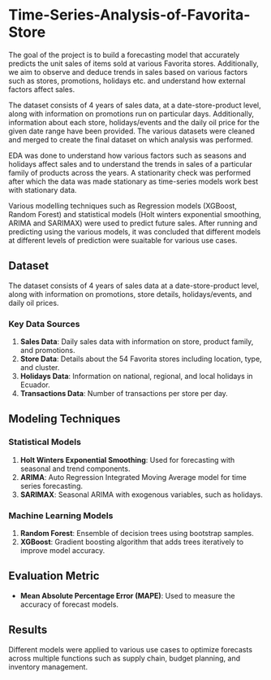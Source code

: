 # Time-Series-Analysis-of-Favorita-Store

The goal of the project is to build a forecasting model that accurately predicts the unit sales of items sold at various Favorita stores. Additionally, we aim to observe and deduce trends in sales based on various factors such as stores, promotions, holidays etc. and understand how external factors affect sales.

The dataset consists of 4 years of sales data, at a date-store-product level, along with information on promotions run on particular days. Additionally, information about each store, holidays/events and the daily oil price for the given date range have been provided.
The various datasets were cleaned and merged to create the final dataset on which analysis was performed. 

EDA was done to understand how various factors such as seasons and holidays affect sales and to understand the trends in sales of a particular family of products across the years. A stationarity check was performed after which the data was made stationary as time-series models work best with stationary data.

Various modelling techniques such as Regression models (XGBoost, Random Forest) and statistical models (Holt winters exponential smoothing, ARIMA and SARIMAX) were used to predict future sales. After running and predicting using the various models, it was concluded that different models at different levels of prediction were suaitable for various use cases.

## Dataset

The dataset consists of 4 years of sales data at a date-store-product level, along with information on promotions, store details, holidays/events, and daily oil prices. 

### Key Data Sources

1. **Sales Data**: Daily sales data with information on store, product family, and promotions.
2. **Store Data**: Details about the 54 Favorita stores including location, type, and cluster.
3. **Holidays Data**: Information on national, regional, and local holidays in Ecuador.
4. **Transactions Data**: Number of transactions per store per day.

## Modeling Techniques

### Statistical Models

1. **Holt Winters Exponential Smoothing**: Used for forecasting with seasonal and trend components.
2. **ARIMA**: Auto Regression Integrated Moving Average model for time series forecasting.
3. **SARIMAX**: Seasonal ARIMA with exogenous variables, such as holidays.

### Machine Learning Models

1. **Random Forest**: Ensemble of decision trees using bootstrap samples.
2. **XGBoost**: Gradient boosting algorithm that adds trees iteratively to improve model accuracy.

## Evaluation Metric

- **Mean Absolute Percentage Error (MAPE)**: Used to measure the accuracy of forecast models.

## Results

Different models were applied to various use cases to optimize forecasts across multiple functions such as supply chain, budget planning, and inventory management.
